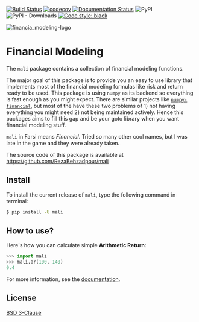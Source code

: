 [![Build Status](https://travis-ci.com/RezaBehzadpour/financial-modeling.svg?branch=master)](https://travis-ci.com/RezaBehzadpour/financial-modeling)
[![codecov](https://codecov.io/gh/RezaBehzadpour/financial-modeling/branch/master/graph/badge.svg?token=CNWKBIN7US)](https://codecov.io/gh/RezaBehzadpour/financial-modeling)
[![Documentation Status](https://readthedocs.org/projects/financial-modeling/badge/?version=latest)](https://financial-modeling.readthedocs.io/en/latest/?badge=latest)
![PyPI](https://img.shields.io/pypi/v/financial-modeling)
![PyPI - Downloads](https://img.shields.io/pypi/dm/financial-modeling)
[![Code style: black](https://img.shields.io/badge/code%20style-black-000000.svg)](https://github.com/psf/black)

![financia_modeling-logo](https://user-images.githubusercontent.com/29193529/119222492-dfdf8680-bb09-11eb-9fd1-031c2aa6ec77.png)

# Financial Modeling
The `mali` package contains a collection of financial modeling functions.

The major goal of this package is to provide you an easy to use library that implements most of the financial modeling formulas like risk and return ready to be used. This package is using `numpy` as its backend so everything is fast enough as you might expect. There are similar projects like [`numpy-financial`][1], but most of the have these two problems of 1) not having everything you might need 2) not being maintained actively. Hence this packages aims to fill this gap and be your goto library when you want financial modeling stuff.

`mali` in Farsi means *Financial*. Tried so many other cool names, but I was late in the game
and they were already taken.

The source code of this package is available at https://github.com/RezaBehzadpour/mali

## Install
To install the current release of `mali`, type the following command in terminal:
```bash
$ pip install -U mali
```

## How to use?
Here's how you can calculate simple **Arithmetic Return**:  
```python
>>> import mali
>>> mali.ar(100, 140)
0.4
```

For more information, see the [documentation](https://mali.readthedocs.io).

## License
[BSD 3-Clause](LICENSE)

[1]: https://github.com/numpy/numpy-financial